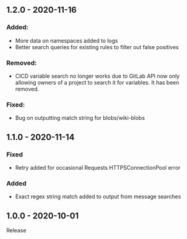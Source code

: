 ## 1.2.0 - 2020-11-16
### Added:
- More data on namespaces added to logs
- Better search queries for existing rules to filter out false positives
### Removed:
- CICD variable search no longer works due to GitLab API now only allowing owners of a project to search it for variables. It has been removed.
### Fixed:
- Bug on outputting match string for blobs/wiki-blobs

## 1.1.0 - 2020-11-14
### Fixed
- Retry added for occasional Requests HTTPSConnectionPool error
### Added
- Exact regex string match added to output from message searches

## 1.0.0 - 2020-10-01
Release
